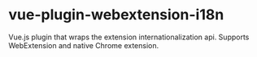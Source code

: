 # vue-plugin-webextension-i18n
Vue.js plugin that wraps the extension internationalization api. Supports WebExtension and native Chrome extension.
